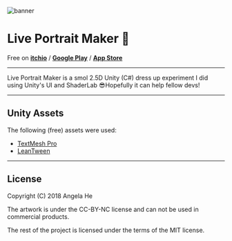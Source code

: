 ![banner](https://img.itch.zone/aW1nLzExNjU5MjQucG5n/original/eMa3fc.png "banner")

# Live Portrait Maker 🎉

Free on [**itchio**](https://zephyo.itch.io/live-portrait-maker) / [**Google Play**](https://zephyo.itch.io/live-portrait-maker) / [**App Store**](https://zephyo.itch.io/live-portrait-maker)

---

Live Portrait Maker is a smol 2.5D Unity (C#) dress up experiment I did using Unity's UI and ShaderLab 😎Hopefully it can help fellow devs!

---
## Unity Assets
The following (free) assets were used:
* [TextMesh Pro](https://assetstore.unity.com/packages/essentials/beta-projects/textmesh-pro-84126)
* [LeanTween](https://assetstore.unity.com/packages/tools/animation/leantween-3595)
---
## License
Copyright (C) 2018 Angela He

The artwork is under the CC-BY-NC license and can not be used in commercial products.

The rest of the project is licensed under the terms of the MIT license.
